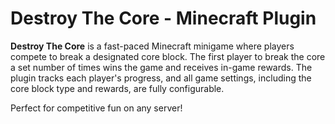 # Destroy The Core - Minecraft Plugin

**Destroy The Core** is a fast-paced Minecraft minigame where players compete to break a designated core block. The first player to break the core a set number of times wins the game and receives in-game rewards. The plugin tracks each player's progress, and all game settings, including the core block type and rewards, are fully configurable.

Perfect for competitive fun on any server!

